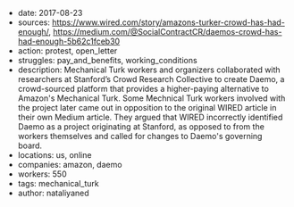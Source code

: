 - date: 2017-08-23
- sources: https://www.wired.com/story/amazons-turker-crowd-has-had-enough/, https://medium.com/@SocialContractCR/daemos-crowd-has-had-enough-5b62c1fceb30
- action: protest, open_letter
- struggles: pay_and_benefits, working_conditions
- description: Mechanical Turk workers and organizers collaborated with researchers at Stanford’s Crowd Research Collective to create Daemo, a crowd-sourced platform that provides a higher-paying alternative to Amazon's Mechanical Turk. Some Mechnical Turk workers involved with the project later came out in opposition to the original WIRED article in their own Medium article. They argued that WIRED incorrectly identified Daemo as a project originating at Stanford, as opposed to from the workers themselves and called for changes to Daemo's governing board.
- locations: us, online
- companies: amazon, daemo
- workers: 550
- tags: mechanical_turk
- author: nataliyaned
